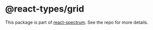 # @react-types/grid

This package is part of [react-spectrum](https://github.com/watheia/spectrum). See the repo for more details.
